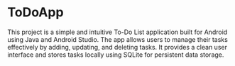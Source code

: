 # ToDoApp
This project is a simple and intuitive To-Do List application built for Android using Java and Android Studio. The app allows users to manage their tasks effectively by adding, updating, and deleting tasks. It provides a clean user interface and stores tasks locally using SQLite for persistent data storage.
